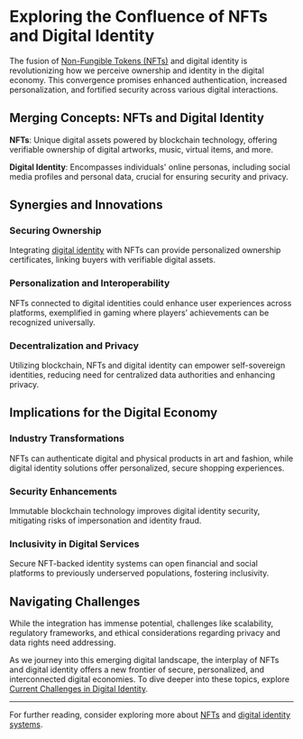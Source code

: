 # Exploring the Confluence of NFTs and Digital Identity

The fusion of [Non-Fungible Tokens (NFTs)](https://en.wikipedia.org/wiki/Non-fungible_token) and digital identity is revolutionizing how we perceive ownership and identity in the digital economy. This convergence promises enhanced authentication, increased personalization, and fortified security across various digital interactions.

## Merging Concepts: NFTs and Digital Identity

**NFTs**: Unique digital assets powered by blockchain technology, offering verifiable ownership of digital artworks, music, virtual items, and more.

**Digital Identity**: Encompasses individuals' online personas, including social media profiles and personal data, crucial for ensuring security and privacy.

## Synergies and Innovations

### Securing Ownership

Integrating [digital identity](https://en.wikipedia.org/wiki/Digital_identity) with NFTs can provide personalized ownership certificates, linking buyers with verifiable digital assets.

### Personalization and Interoperability

NFTs connected to digital identities could enhance user experiences across platforms, exemplified in gaming where players’ achievements can be recognized universally.

### Decentralization and Privacy

Utilizing blockchain, NFTs and digital identity can empower self-sovereign identities, reducing need for centralized data authorities and enhancing privacy.

## Implications for the Digital Economy

### Industry Transformations

NFTs can authenticate digital and physical products in art and fashion, while digital identity solutions offer personalized, secure shopping experiences.

### Security Enhancements

Immutable blockchain technology improves digital identity security, mitigating risks of impersonation and identity fraud.

### Inclusivity in Digital Services

Secure NFT-backed identity systems can open financial and social platforms to previously underserved populations, fostering inclusivity.

## Navigating Challenges

While the integration has immense potential, challenges like scalability, regulatory frameworks, and ethical considerations regarding privacy and data rights need addressing.

As we journey into this emerging digital landscape, the interplay of NFTs and digital identity offers a new frontier of secure, personalized, and interconnected digital economies. To dive deeper into these topics, explore [Current Challenges in Digital Identity](https://www.nortonlifelock.com/blogs/norton-labs/fundamentals-digital-identity).

---

For further reading, consider exploring more about [NFTs](https://opensea.io/blog/guides/non-fungible-tokens/) and [digital identity systems](https://www.forbes.com/sites/bernardmarr/2021/03/01/what-is-digital-identity-and-why-does-it-matter/?sh=3469dd3131ac).